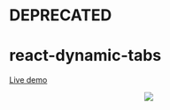# DEPRECATED

# react-dynamic-tabs

<a href="http://tiago-marques.github.io/react-dynamic-tabs/" target="_blank">Live demo</a>

<p align="center">
  <img src="https://media.giphy.com/media/xT9DPztsE2kufvW29a/giphy.gif"/>
</p>

